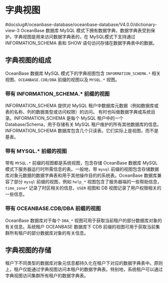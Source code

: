 字典视图 
=========================
#docslug#/oceanbase-database/oceanbase-database/V4.0.0/dictionary-view-3
OceanBase 数据库 MySQL 模式下拥有数据字典，数据字典表受到保护。字典视图是用来访问数据字典表的，在 MySQL模式下支持通过 INFORMATION_SCHEMA 表和 SHOW 语句访问存储在数据字典表中的数据。

字典视图的组成 
----------------------------

OceanBase 数据库 MySQL 模式下的字典视图包含 `INFORMATION_SCHEMA.*` 相关视图、`OCEANBASE.CDB/DBA` 前缀的视图以及 `MYSQL.*` 视图。

### 带有 INFORMATION_SCHEMA.* 前缀的视图 

INFORMATION_SCHEMA 提供对 MySQL 租户中数据库元数据（例如数据库或表的名称、列的数据类型或访问权限）的访问。 有时也叫做数据字典或系统目录。INFORMATION_SCHEMA 是每个 MySQL 租户中的一个 Database/Schema，用于存储有关 MySQL 租户维护的所有其他数据库的信息。INFORMATION_SCHEMA 数据库包含几个只读表。它们实际上是视图，而不是基表。

### 带有 MYSQL.* 前缀的视图 

带有 `MYSQL.*` 前缀的视图都是系统视图，包含存储 OceanBase 数据库 MySQL 模式下服务器运行时所需信息的表。一般地，带 `mysql` 前缀的视图包含存储数据库对象元数据的数据字典表和用于其他操作目的的系统表。OceanBase 数据库兼容了部分 `mysql` 前缀的视图，例如 `help_*` 视图包含了服务器端的一些帮助信息，`time_zone*` 记录了时区相关的信息，`USER` 视图和 DB 视图记录了用户权限相关的一些信息。

### 带有 OCEANBASE.CDB/DBA 前缀的视图 

OceanBase 数据库对于每个 `DBA_*` 视图可用于获取当前租户的部分数据库对象的有关信息。系统租户 OCEANBASE 数据库下 CDB 前缀的视图可用于获取当前集群所有租户的部分数据库对象的有关信息。


字典视图的存储 
----------------------------

租户下不同类型的数据库对象元信息都持久化在租户下对应的数据字典表中。原则上，租户仅能通过字典视图访问本租户的数据字典表。特别地，系统租户可以通过字典视图访问集群所有租户的数据字典表。

